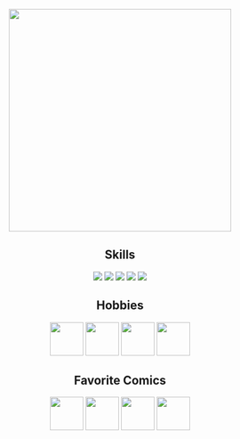 <p align="center">
      <img height="400px" src="https://media2.giphy.com/media/v1.Y2lkPTc5MGI3NjExbDNuenNmNXI1ZmprdmcyaGhnNzlydWg3ZDg2Y2J1N3d5eHBoczV5MyZlcD12MV9pbnRlcm5hbF9naWZfYnlfaWQmY3Q9cw/XeAzRBAEexsn0rSQQD/giphy.gif"/>
</p>

<h2 align="center">Skills</h2>
<p align="center">
      <img src="https://skillicons.dev/icons?i=java,kotlin" />
      <img src="https://skillicons.dev/icons?i=javascript" />
      <img src="https://skillicons.dev/icons?i=html,css" />
      <img src="https://skillicons.dev/icons?i=sqlite,mysql" />
      <img src="https://skillicons.dev/icons?i=idea,androidstudio,grafana,postman" />
</p>

<h2 align="center">Hobbies</h2>
<p align="center">
      <img src="https://i.imgur.com/eumhMIi.gif" height="60" />
      <img src="https://i.imgur.com/HHFVY2l.gif" height="60" />
      <img src="https://upload.wikimedia.org/wikipedia/commons/thumb/7/75/Cib-crunchyroll_%28CoreUI_Icons_v1.0.0%29_orange.svg/2048px-Cib-crunchyroll_%28CoreUI_Icons_v1.0.0%29_orange.svg.png" height="60" />
      <img src="https://seeklogo.com/images/M/magic-the-gathering-logo-121CFC67AF-seeklogo.com.png" height="60" />
</p>

<h2 align="center">Favorite Comics</h2>
<p align="center">
      <img src="https://i.imgur.com/GzGYKXe.png" height="60" />
      <img src="https://static.wikia.nocookie.net/marveldatabase/images/2/2a/Warlock_%281972%29.png/revision/latest?cb=20130321004253" height="60" />
      <img src="https://static.wikia.nocookie.net/logopedia/images/3/3d/Howard-the-duck-movie-logo.png/revision/latest?cb=20180818015727" height="60" />
      <img src="https://static.wikia.nocookie.net/logocomics/images/8/89/Man-Thing_Vol_2_2.png/revision/latest?cb=20150320173535" height="60" />
</p>
</div>
